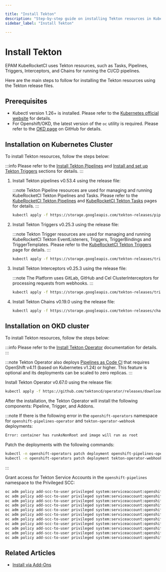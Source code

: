 ```yaml
---

title: "Install Tekton"
description: "Step-by-step guide on installing Tekton resources in KubeRocketCI, covering prerequisites, installation steps for Kubernetes and OKD clusters, and integration with Tekton Operator."
sidebar_label: "Install Tekton"

---
```

<!-- markdownlint-disable MD025 -->

# Install Tekton

<head>
  <link rel="canonical" href="https://docs.kuberocketci.io/docs/operator-guide/install-tekton" />
</head>

EPAM KubeRocketCI uses Tekton resources, such as Tasks, Pipelines, Triggers, Interceptors, and Chains for running the CI/CD pipelines.

Here are the main steps to follow for installing the Tekton resources using the Tekton release files.

## Prerequisites

* Kubectl version 1.26+ is installed. Please refer to the [Kubernetes official website](https://kubernetes.io/releases/) for details.
* For Openshift/OKD, the latest version of the `oc` utility is required. Please refer to the [OKD page](https://github.com/okd-project/okd/releases) on GitHub for details.

## Installation on Kubernetes Cluster

To install Tekton resources, follow the steps below:

:::info
  Please refer to the [Install Tekton Pipelines](https://tekton.dev/docs/installation/pipelines/) and
  [Install and set up Tekton Triggers](https://tekton.dev/docs/installation/triggers/) sections for details.
:::

1. Install Tekton pipelines v0.53.4 using the release file:

    :::note
      Tekton Pipeline resources are used for managing and running KubeRocketCI Tekton Pipelines and Tasks.
      Please refer to the [KubeRocketCI Tekton Pipelines](https://github.com/epam/edp-tekton/tree/master/charts/pipelines-library/templates/pipelines) and
      [KubeRocketCI Tekton Tasks](https://github.com/epam/edp-tekton/tree/master/charts/pipelines-library/templates/tasks) pages for details.
    :::

    ```bash
    kubectl apply -f https://storage.googleapis.com/tekton-releases/pipeline/previous/v0.53.4/release.yaml
    ```

2. Install Tekton Triggers v0.25.3 using the release file:

    :::note
      Tekton Trigger resources are used for managing and running KubeRocketCI Tekton EventListeners, Triggers, TriggerBindings and TriggerTemplates.
      Please refer to the [KubeRocketCI Tekton Triggers](https://github.com/epam/edp-tekton/tree/master/charts/pipelines-library/templates/triggers) page for details.
    :::

    ```bash
    kubectl apply -f https://storage.googleapis.com/tekton-releases/triggers/previous/v0.25.3/release.yaml
    ```

3. Install Tekton Interceptors v0.25.3 using the release file:

    :::note
      The Platform uses GitLab, GitHub and Cel ClusterInterceptors for processing requests from webhooks.
    :::

    ```bash
    kubectl apply -f https://storage.googleapis.com/tekton-releases/triggers/previous/v0.25.3/interceptors.yaml
    ```

4. Install Tekton Chains v0.19.0 using the release file:

    ```bash
    kubectl apply -f https://storage.googleapis.com/tekton-releases/chains/previous/v0.19.0/release.yaml
    ```

## Installation on OKD cluster

To install Tekton resources, follow the steps below:

:::info
  Please refer to the [Install Tekton Operator](https://tekton.dev/docs/operator/) documentation for details.
:::

:::note
  Tekton Operator also deploys [Pipelines as Code CI](https://pipelinesascode.com/) that requires OpenShift v4.11 (based on Kubernetes v1.24) or higher. This feature is optional and its deployments can be scaled to zero replicas.
:::

Install Tekton Operator v0.67.0 using the release file:

```bash
kubectl apply -f https://github.com/tektoncd/operator/releases/download/v0.67.0/openshift-release.yaml
```

After the installation, the Tekton Operator will install the following components: Pipeline, Trigger, and Addons.

:::note
  If there is the following error in the `openshift-operators` namespace for `openshift-pipelines-operator` and `tekton-operator-webhook` deployments:

  ```bash
  Error: container has runAsNonRoot and image will run as root
  ```

  Patch the deployments with the following commands:

  ```bash
  kubectl -n openshift-operators patch deployment openshift-pipelines-operator -p '{"spec": {"template": {"spec": {"securityContext": {"runAsUser": 1000}}}}}'
  kubectl -n openshift-operators patch deployment tekton-operator-webhook -p '{"spec": {"template": {"spec": {"securityContext": {"runAsUser": 1000}}}}}'
  ```

:::

Grant access for Tekton Service Accounts in the `openshift-pipelines` namespace to the Privileged SCC:

```bash
oc adm policy add-scc-to-user privileged system:serviceaccount:openshift-pipelines:tekton-operators-proxy-webhook
oc adm policy add-scc-to-user privileged system:serviceaccount:openshift-pipelines:tekton-pipelines-controller
oc adm policy add-scc-to-user privileged system:serviceaccount:openshift-pipelines:tekton-pipelines-resolvers
oc adm policy add-scc-to-user privileged system:serviceaccount:openshift-pipelines:tekton-pipelines-webhook
oc adm policy add-scc-to-user privileged system:serviceaccount:openshift-pipelines:tekton-triggers-controller
oc adm policy add-scc-to-user privileged system:serviceaccount:openshift-pipelines:tekton-triggers-core-interceptors
oc adm policy add-scc-to-user privileged system:serviceaccount:openshift-pipelines:tekton-triggers-webhook
oc adm policy add-scc-to-user privileged system:serviceaccount:openshift-pipelines:pipelines-as-code-controller
oc adm policy add-scc-to-user privileged system:serviceaccount:openshift-pipelines:pipelines-as-code-watcher
oc adm policy add-scc-to-user privileged system:serviceaccount:openshift-pipelines:pipelines-as-code-webhook
oc adm policy add-scc-to-user privileged system:serviceaccount:openshift-pipelines:default
```

## Related Articles

* [Install via Add-Ons](add-ons-overview.md)
